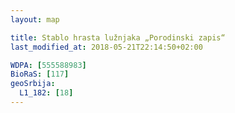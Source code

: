 ```yaml
---
layout: map

title: Stablo hrasta lužnjaka „Porodinski zapis“
last_modified_at: 2018-05-21T22:14:50+02:00

WDPA: [555588983]
BioRaS: [117]
geoSrbija:
  L1_182: [18]
---
```

